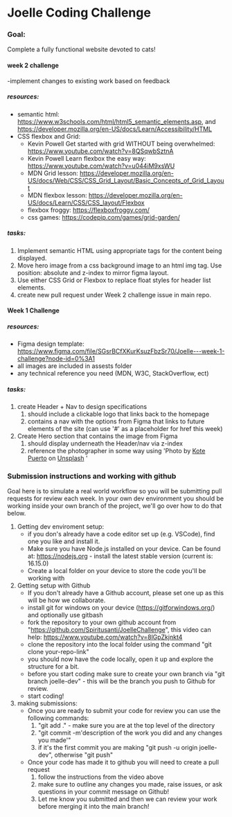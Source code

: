 # Joelle Coding Challenge

### Goal:
Complete a fully functional website devoted to cats!

#### week 2 challenge
-implement changes to existing work based on feedback

##### resources:
- semantic html: https://www.w3schools.com/html/html5_semantic_elements.asp, and https://developer.mozilla.org/en-US/docs/Learn/Accessibility/HTML
- CSS flexbox and Grid: 
  - Kevin Powell Get started with grid WITHOUT being overwhelmed: https://www.youtube.com/watch?v=8QSqwbSztnA
  - Kevin Powell Learn flexbox the easy way: https://www.youtube.com/watch?v=u044iM9xsWU
  - MDN Grid lesson: https://developer.mozilla.org/en-US/docs/Web/CSS/CSS_Grid_Layout/Basic_Concepts_of_Grid_Layout
  - MDN flexbox lesson: https://developer.mozilla.org/en-US/docs/Learn/CSS/CSS_layout/Flexbox
  - flexbox froggy: https://flexboxfroggy.com/
  - css games: https://codepip.com/games/grid-garden/
##### tasks:
1. Implement semantic HTML using appropriate tags for the content being displayed.
2. Move hero image from a css background image to an html img tag. Use position: absolute and z-index to mirror figma layout. 
3. Use either CSS Grid or Flexbox to replace float styles for header list elements.
4. create new pull request under Week 2 challenge issue in main repo.

#### Week 1 Challenge
##### resources:
- Figma design template: https://www.figma.com/file/SGsrBCfXKurKsuzFbzSr70/Joelle---week-1-challenge?node-id=0%3A1
- all images are included in assests folder
- any technical reference you need (MDN, W3C, StackOverflow, ect)
##### tasks: 
1. create Header + Nav to design specifications
   1. should include a clickable logo that links back to the homepage
   2. contains a nav with the options from Figma that links to future elements of the site (can use '#' as a placeholder for href this week)
2. Create Hero section that contains the image from Figma
   1. should display underneath the Header/nav via z-index 
   2. reference the photographer in some way using 'Photo by <a href="https://unsplash.com/@kotecinho?utm_source=unsplash&utm_medium=referral&utm_content=creditCopyText">Kote Puerto</a> on <a href="https://unsplash.com/s/photos/cat?utm_source=unsplash&utm_medium=referral&utm_content=creditCopyText">Unsplash</a>
  '




### Submission instructions and working with github
Goal here is to simulate a real world workflow so you will be submitting pull requests for review each week. In your own dev environment you should be working inside your own branch of the project, we'll go over how to do that below.

1. Getting dev enviroment setup:
   - if you don's already have a code editor set up (e.g. VSCode), find one you like and install it.
   - Make sure you have Node.js installed on your device. Can be found at: https://nodejs.org - install the latest stable version (current is: 16.15.0)
   - Create a local folder on your device to store the code you'll be working with
2. Getting setup with Github
   - If you don't already have a Github account, please set one up as this will be how we collaborate.
   - install git for windows on your device (https://gitforwindows.org/) and optionally use gitbash
   - fork the repository to your own github account from "https://github.com/Spiritusanti/JoelleChallenge", this video can help: https://www.youtube.com/watch?v=8lGpZkjnkt4 
   - clone the repository into the local folder using the command "git clone your-repo-link"
   - you should now have the code locally, open it up and explore the structure for a bit.
   - before you start coding make sure to create your own branch via "git branch joelle-dev" - this will be the branch you push to Github for review.
   - start coding!
3. making submissions:
   - Once you are ready to submit your code for review you can use the following commands:
     1. "git add ." - make sure you are at the top level of the directory
     2. "git commit -m'description of the work you did and any changes you made'"
     3. if it's the first commit you are making "git push -u origin joelle-dev", otherwise "git push"
   - Once your code has made it to github you will need to create a pull request
     1. follow the instructions from the video above
     2. make sure to outline any changes you made, raise issues, or ask questions in your commit message on Github!
     3. Let me know you submitted and then we can review your work before merging it into the main branch!
